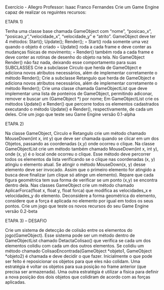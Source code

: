 Exercício - Allegro
Professor: Isaac Franco Fernandes
Crie um Game Engine capaz de realizar os reguintes recursos:

ETAPA 1)

Tenha uma classe base chamada GameObject com “nome”, “posicao_x”, “posicao_y”,“velocidade_x”, “velocidade_y” e “atrito”.
GameObject deve ter 4 métodos: Start(); Update(); Render();
◦ Start() roda somente uma vez quando o objeto é criado
◦ Update() roda a cada frame e deve conter as mudanças físicas de movimento;
◦ Render() também roda a cada frame e deve conter as rotinas de desenho do objeto na
tela. No GameObject Render() não faz nada, deixando esse comportamento para suas
SUBCLASSES
Crie a subclasse Circulo que herda de GameObject e adiciona novos atributos necessários,
além de implementar corretamente o método Render();
Crie a subclasse Retangulo que herda de GameObject e adiciona novos atributos
necessários, além de implementar corretamente o método Render();
Crie uma classe chamada GameObjectList que deve implementar uma lista de ponteiros de
GameObject, permitindo adiconar, remover e buscar um (GameObject *) por nome;
Em GameObjectList crie os métodos Update() e Render() que percorre todos os elementos
cadastrados executando o método Update() e Render(), respectivamente, de cada um deles.
Crie um jogo que teste seu Game Engine versão 0.1-alpha

ETAPA 2)

 Na classe GameObject, Circulo e Retangulo crie um método chamado MouseDown(int x, int
y) que deve ser chamada quando se clicar em um dos Objetos, passando as coordenadas (x,y) onde ocorreu o clique.
 Na classe GameObjectList crie um método também chamado MouseDown(int x, int y), onde
(x, y) é o local onde ocorreu o clique. Esse método deve percorrer todos os elementos da
lista verificando se o clique nas coordenadas (x, y) atingiu o elemento atual. Se atingir o
método MouseDown(x, y) desse elemento deve ser invocado. Assim que o primeiro
elemento for atingido a busca deve finalizar (um clique só atinge um elemento). Repare que
cada figura geométrica tem sua forma de verificar se um ponto (x,y) se encontra dentro dela.
 Nas classes GameObject crie um método chamado AplicarForca(float x, float y, float forca)
que modifica as velocidades_x e velocidades_y do elemento. Deconsidere a forma
geométrica do elemento, considere que a força é aplicada no elemento por igual em todos os
seus pontos.
Crie um jogo que teste os novos recursos do seu Game Engine versão 0.2-beta

ETAPA 3) – DESAFIO

 Crie um sistema de detecção de colisão entre os elementos do jogo(GameObject). Esse
sistema pode ser um método dentro de GameObjectList chamado DetactaColisao() que
verifica se cada um dos elementos colidiu com cada um dos outros elementos. Se colidiu um
método chamado ColisaoEncontrada(GameObject *objeto1, GameObject *objeto2) é
chamada e deve decidir o que fazer. Inicialmente o que pode ser feito é reposicionar os
objetos para que eles não colidam. Uma estratégia é voltar os objetos para sua posição no
frame anterior (que precisa ser armazenada). Uma outra estratégia é utilizar a física para
definir a nova posição dos dois objetos que colidiram de acordo com as forças aplicadas.



